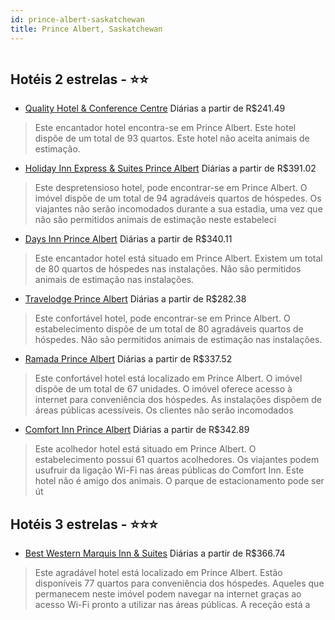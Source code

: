 ```yaml
---
id: prince-albert-saskatchewan
title: Prince Albert, Saskatchewan
---
```


<center><img src="http://photos.hotelbeds.com/giata/20/209508/209508a_hb_a_051.jpg" alt="" /></center>


## Hotéis 2 estrelas - ⭐️⭐️

-    [Quality Hotel & Conference Centre](https://www.hurb.com/hoteis/prince-albert/quality-hotel-conference-centre-JNP-JP980505?cmp=18055) Diárias a partir de R$241.49
   > Este encantador hotel encontra-se em Prince Albert. Este hotel dispõe de um total de 93 quartos. Este hotel não aceita animais de estimação. 
-    [Holiday Inn Express & Suites Prince Albert](https://www.hurb.com/hoteis/prince-albert/holiday-inn-express-suites-prince-albert-JNP-JP761037?cmp=18055) Diárias a partir de R$391.02
   > Este despretensioso hotel, pode encontrar-se em Prince Albert. O imóvel dispõe de um total de 94 agradáveis quartos de hóspedes. Os viajantes não serão incomodados durante a sua estadia, uma vez que não são permitidos animais de estimação neste estabeleci
-    [Days Inn Prince Albert](https://www.hurb.com/hoteis/prince-albert/days-inn-prince-albert-JNP-JP090770?cmp=18055) Diárias a partir de R$340.11
   > Este encantador hotel está situado em Prince Albert. Existem um total de 80 quartos de hóspedes nas instalações. Não são permitidos animais de estimação nas instalações. 
-    [Travelodge Prince Albert](https://www.hurb.com/hoteis/prince-albert/travelodge-prince-albert-JNP-JP090774?cmp=18055) Diárias a partir de R$282.38
   > Este confortável hotel, pode encontrar-se em Prince Albert. O estabelecimento dispõe de um total de 80 agradáveis quartos de hóspedes. Não são permitidos animais de estimação nas instalações. 
-    [Ramada Prince Albert](https://www.hurb.com/hoteis/prince-albert/ramada-prince-albert-JNP-JP826239?cmp=18055) Diárias a partir de R$337.52
   > Este confortável hotel está localizado em Prince Albert. O imóvel dispõe de um total de 67 unidades. O imóvel oferece acesso à internet para conveniência dos hóspedes. As instalações dispõem de áreas públicas acessíveis. Os clientes não serão incomodados 
-    [Comfort Inn Prince Albert](https://www.hurb.com/hoteis/prince-albert/comfort-inn-prince-albert-JNP-JP142840?cmp=18055) Diárias a partir de R$342.89
   > Este acolhedor hotel está situado em Prince Albert. O estabelecimento possui 61 quartos acolhedores. Os viajantes podem usufruir da ligação Wi-Fi nas áreas públicas do Comfort Inn. Este hotel não é amigo dos animais. O parque de estacionamento pode ser út

## Hotéis 3 estrelas - ⭐️⭐️⭐️

-    [Best Western Marquis Inn & Suites](https://www.hurb.com/hoteis/prince-albert/best-western-marquis-inn-suites-JNP-JP237172?cmp=18055) Diárias a partir de R$366.74
   > Este agradável hotel está localizado em Prince Albert. Estão disponíveis 77 quartos para conveniência dos hóspedes. Aqueles que permanecem neste imóvel podem navegar na internet graças ao acesso Wi-Fi pronto a utilizar nas áreas públicas. A receção está a
